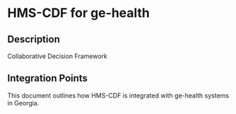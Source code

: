 # HMS-CDF for ge-health

## Description

Collaborative Decision Framework

## Integration Points

This document outlines how HMS-CDF is integrated with ge-health systems in Georgia.
